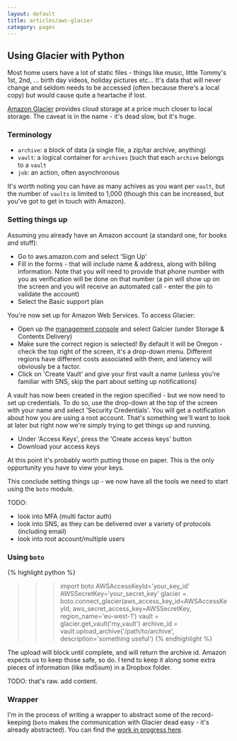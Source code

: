 ```yaml
---
layout: default
title: articles/aws-glacier
category: pages
---
```


## Using Glacier with Python ##

Most home users have a lot of static files - things like music, little Tommy's 1st, 2nd, ... birth day videos, holiday pictures etc... It's data that will never change and seldom needs to be accessed (often because there's a local copy) but would cause quite a heartache if lost.

[Amazon Glacier](http://aws.amazon.com/glacier/faqs/) provides cloud storage at a price much closer to local storage. The caveat is in the name - it's dead slow, but it's huge.

### Terminology ###

*   `archive`: a block of data (a single file, a zip/tar archive, anything)
*   `vault`: a logical container for `archives` (such that each `archive` belongs to a `vault`
*   `job`: an action, often asynchronous

It's worth noting you can have as many achives as you want per `vault`, but the number of `vaults` is limited to 1,000 (though this can be increased, but you've got to get in touch with Amazon).

### Setting things up ###

Assuming you already have an Amazon account (a standard one, for books and stuff):

*   Go to aws.amazon.com and select 'Sign Up'
*   Fill in the forms - that will include name & address, along with billing information. Note that you will need to provide that phone number with you as verification will be done on that number (a pin will show up on the screen and you will receive an automated call - enter the pin to validate the account)
*   Select the Basic support plan

You're now set up for Amazon Web Services. To access Glacier:


*   Open up the [management console](https://console.aws.amazon.com/console/home?#) and select Galcier (under Storage & Contents Delivery)
*   Make sure the correct region is selected! By default it will be Oregon - check the top right of the screen, it's a drop-down menu. Different regions have different costs associated with them, and latency will obviously be a factor.
*   Click on 'Create Vault' and give your first vault a name (unless you're familiar with SNS, skip the part about setting up notifications)

A vault has now been created in the region specified - but we now need to set up credentials. To do so, use the drop-down at the top of the screen with your name and select 'Security Credentials'. You will get a notification about how you are using a root account. That's something we'll want to look at later but right now we're simply trying to get things up and running.

*   Under 'Access Keys', press the 'Create access keys' button
*   Download your access keys

At this point it's probably worth putting those on paper. This is the only opportunity you have to view your keys.

This conclude setting things up - we now have all the tools we need to start using the `boto` module.

TODO:
*   look into MFA (multi factor auth)
*   look into SNS, as they can be delivered over a variety of protocols (including email)
*   look into root account/multiple users

### Using `boto` ###

{% highlight python %}
>>> import boto
>>> AWSAccessKeyId='your_key_id'
>>> AWSSecretKey='your_secret_key'
>>> glacier = boto.connect_glacier(aws_access_key_id=AWSAccessKeyId, aws_secret_access_key=AWSSecretKey, region_name='eu-west-1')
>>> vault = glacier.get_vault('my_vault')
>>> archive_id = vault.upload_archive('/path/to/archive', description='something useful')
{% endhighlight %}

The upload will block until complete, and will return the archive id. Amazon expects us to keep those safe, so do. I tend to keep it along some extra pieces of information (like md5sum) in a Dropbox folder.

TODO: that's raw. add content.

### Wrapper ###

I'm in the process of writing a wrapper to abstract some of the record-keeping (`boto` makes the communication with Glacier dead easy - it's already abstracted). You can find the [work in progress here](https://github.com/axiomiety/crashburn/blob/master/glacier_wrapper.py).
